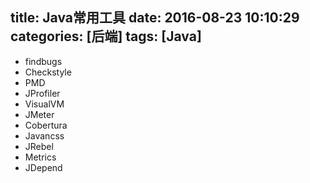 title: Java常用工具
date: 2016-08-23 10:10:29
categories: [后端]
tags: [Java]
---

- findbugs
- Checkstyle
- PMD
- JProfiler
- VisualVM
- JMeter
- Cobertura
- Javancss
- JRebel
- Metrics
- JDepend